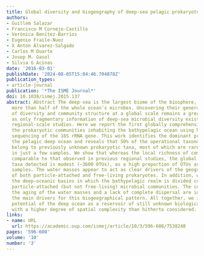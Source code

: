 ```yaml
---
title: Global diversity and biogeography of deep-sea pelagic prokaryotes
authors:
- Guillem Salazar
- Francisco M Cornejo-Castillo
- Verónica Benítez-Barrios
- Eugenio Fraile-Nuez
- X Antón Álvarez-Salgado
- Carlos M Duarte
- Josep M. Gasol
- Silvia G Acinas
date: '2016-03-01'
publishDate: '2024-08-05T15:04:46.704878Z'
publication_types:
- article-journal
publication: '*The ISME Journal*'
doi: 10.1038/ismej.2015.137
abstract: Abstract The deep-sea is the largest biome of the biosphere, and contains
  more than half of the whole ocean’s microbes. Uncovering their general patterns
  of diversity and community structure at a global scale remains a great challenge,
  as only fragmentary information of deep-sea microbial diversity exists based on
  regional-scale studies. Here we report the first globally comprehensive survey of
  the prokaryotic communities inhabiting the bathypelagic ocean using high-throughput
  sequencing of the 16S rRNA gene. This work identifies the dominant prokaryotes in
  the pelagic deep ocean and reveals that 50% of the operational taxonomic units (OTUs)
  belong to previously unknown prokaryotic taxa, most of which are rare and appear
  in just a few samples. We show that whereas the local richness of communities is
  comparable to that observed in previous regional studies, the global pool of prokaryotic
  taxa detected is modest (~3600 OTUs), as a high proportion of OTUs are shared among
  samples. The water masses appear to act as clear drivers of the geographical distribution
  of both particle-attached and free-living prokaryotes. In addition, we show that
  the deep-oceanic basins in which the bathypelagic realm is divided contain different
  particle-attached (but not free-living) microbial communities. The combination of
  the aging of the water masses and a lack of complete dispersal are identified as
  the main drivers for this biogeographical pattern. All together, we identify the
  potential of the deep ocean as a reservoir of still unknown biological diversity
  with a higher degree of spatial complexity than hitherto considered.
links:
- name: URL
  url: https://academic.oup.com/ismej/article/10/3/596-608/7538240
pages: '596-608'
volume: '10'
number: '3'
---
```

